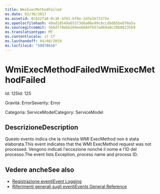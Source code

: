 ```yaml
---
title: WmiExecMethodFailed
ms.date: 03/30/2017
ms.assetid: 8cb52fa8-0c36-4761-bf8e-2d7e1b73372e
ms.openlocfilehash: 49ad18549a65373d6a06e99c8ccdbd65be870a5a
ms.sourcegitcommit: 5b6d778ebb269ee6684fb57ad69a8c28b06235b9
ms.translationtype: MT
ms.contentlocale: it-IT
ms.lasthandoff: 04/08/2019
ms.locfileid: "59078616"
---
```

# <a name="wmiexecmethodfailed"></a><span data-ttu-id="34a3c-102">WmiExecMethodFailed</span><span class="sxs-lookup"><span data-stu-id="34a3c-102">WmiExecMethodFailed</span></span>
<span data-ttu-id="34a3c-103">Id: 125</span><span class="sxs-lookup"><span data-stu-id="34a3c-103">Id: 125</span></span>  
  
 <span data-ttu-id="34a3c-104">Gravità: Error</span><span class="sxs-lookup"><span data-stu-id="34a3c-104">Severity: Error</span></span>  
  
 <span data-ttu-id="34a3c-105">Categoria: ServiceModel</span><span class="sxs-lookup"><span data-stu-id="34a3c-105">Category: ServiceModel</span></span>  
  
## <a name="description"></a><span data-ttu-id="34a3c-106">Descrizione</span><span class="sxs-lookup"><span data-stu-id="34a3c-106">Description</span></span>  
 <span data-ttu-id="34a3c-107">Questo evento indica che la richiesta WMI ExecMethod non è stata elaborata.</span><span class="sxs-lookup"><span data-stu-id="34a3c-107">This event indicates that the WMI ExecMethod request was not processed.</span></span> <span data-ttu-id="34a3c-108">Vengono indicati l'eccezione nonché il nome e l'ID del processo.</span><span class="sxs-lookup"><span data-stu-id="34a3c-108">The event lists Exception, process name and process ID.</span></span>  
  
## <a name="see-also"></a><span data-ttu-id="34a3c-109">Vedere anche</span><span class="sxs-lookup"><span data-stu-id="34a3c-109">See also</span></span>

- [<span data-ttu-id="34a3c-110">Registrazione eventi</span><span class="sxs-lookup"><span data-stu-id="34a3c-110">Event Logging</span></span>](../../../../../docs/framework/wcf/diagnostics/event-logging/index.md)
- [<span data-ttu-id="34a3c-111">Riferimenti generali sugli eventi</span><span class="sxs-lookup"><span data-stu-id="34a3c-111">Events General Reference</span></span>](../../../../../docs/framework/wcf/diagnostics/event-logging/events-general-reference.md)
